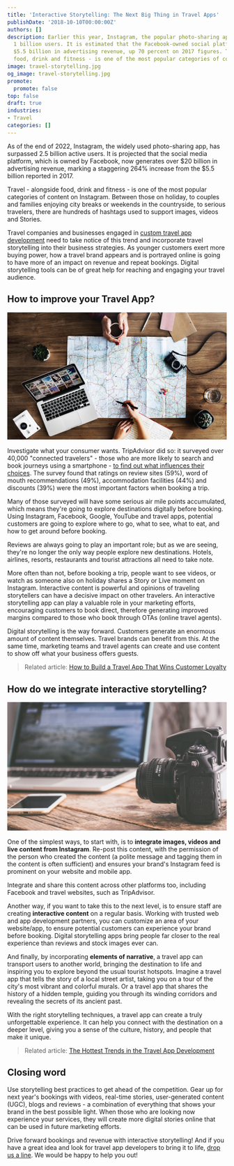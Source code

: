 ```yaml
---
title: 'Interactive Storytelling: The Next Big Thing in Travel Apps'
publishDate: '2018-10-10T00:00:00Z'
authors: []
description: Earlier this year, Instagram, the popular photo-sharing app exceeded
  1 billion users. It is estimated that the Facebook-owned social platform now generates
  $5.5 billion in advertising revenue, up 70 percent on 2017 figures. Travel - alongside
  food, drink and fitness - is one of the most popular categories of content on Instagram.
image: travel-storytelling.jpg
og_image: travel-storytelling.jpg
promote:
  promote: false
top: false
draft: true
industries:
- Travel
categories: []
---
```

As of the end of 2022, Instagram, the widely used photo-sharing app, has surpassed 2.5 billion active users. It is projected that the social media platform, which is owned by Facebook, now generates over $20 billion in advertising revenue, marking a staggering 264% increase from the $5.5 billion reported in 2017.

Travel - alongside food, drink and fitness - is one of the most popular categories of content on Instagram. Between those on holiday, to couples and families enjoying city breaks or weekends in the countryside, to serious travelers, there are hundreds of hashtags used to support images, videos and Stories.

Travel companies and businesses engaged in <a href="https://anadea.info/solutions/travel-app-development" target="_blank">custom travel app development</a> need to take notice of this trend and incorporate travel storytelling into their business strategies. As younger customers exert more buying power, how a travel brand appears and is portrayed online is going to have more of an impact on revenue and repeat bookings. Digital storytelling tools can be of great help for reaching and engaging your travel audience.

## How to improve your Travel App?

![Digital photo storytelling](travel-planning.jpg)

Investigate what your consumer wants. TripAdvisor did so: it surveyed over 40,000 "connected travelers" - those who are more likely to search and book journeys using a smartphone - <a href="https://www.braze.com/resources/articles/travel-app-marketing-needs-consistent-engagement" target="_blank">to find out what influences their choices</a>. The survey found that ratings on review sites (59%), word of mouth recommendations (49%), accommodation facilities (44%) and discounts (39%) were the most important factors when booking a trip.

Many of those surveyed will have some serious air mile points accumulated, which means they're going to explore destinations digitally before booking. Using Instagram, Facebook, Google, YouTube and travel apps, potential customers are going to explore where to go, what to see, what to eat, and how to get around before booking.

Reviews are always going to play an important role; but as we are seeing, they're no longer the only way people explore new destinations. Hotels, airlines, resorts, restaurants and tourist attractions all need to take note.

More often than not, before booking a trip, people want to see videos, or watch as someone also on holiday shares a Story or Live moment on Instagram. Interactive content is powerful and opinions of traveling storytellers can have a decisive impact on other travelers. An interactive storytelling app can play a valuable role in your marketing efforts, encouraging customers to book direct, therefore generating improved margins compared to those who book through OTAs (online travel agents).

Digital storytelling is the way forward. Customers generate an enormous amount of content themselves. Travel brands can benefit from this. At the same time, marketing teams and travel agents can create and use content to show off what your business offers guests.

> Related article: [How to Build a Travel App That Wins Customer Loyalty](https://anadea.info/blog/how-to-build-a-travel-app-that-wins-customer-loyalty)

## How do we integrate interactive storytelling?

![How to integrate digital storytelling in your app](integrate-storytelling.jpg)

One of the simplest ways, to start with, is to __integrate images, videos and live content from Instagram__. Re-post this content, with the permission of the person who created the content (a polite message and tagging them in the content is often sufficient) and ensures your brand's Instagram feed is prominent on your website and mobile app.

Integrate and share this content across other platforms too, including Facebook and travel websites, such as TripAdvisor.

Another way, if you want to take this to the next level, is to ensure staff are creating __interactive content__ on a regular basis. Working with trusted web and app development partners, you can customize an area of your website/app, to ensure potential customers can experience your brand before booking. Digital storytelling apps bring people far closer to the real experience than reviews and stock images ever can.

And finally, by incorporating __elements of narrative__, a travel app can transport users to another world, bringing the destination to life and inspiring you to explore beyond the usual tourist hotspots. Imagine a travel app that tells the story of a local street artist, taking you on a tour of the city's most vibrant and colorful murals. Or a travel app that shares the history of a hidden temple, guiding you through its winding corridors and revealing the secrets of its ancient past.

With the right storytelling techniques, a travel app can create a truly unforgettable experience. It can help you connect with the destination on a deeper level, giving you a sense of the culture, history, and people that make it unique.

> Related article: [The Hottest Trends in the Travel App Development](https://anadea.info/blog/hottest-trends-in-the-travel-app-development)

## Closing word

Use storytelling best practices to get ahead of the competition. Gear up for next year's bookings with videos, real-time stories, user-generated content (UGC), blogs and reviews - a combination of everything that shows your brand in the best possible light. When those who are looking now experience your services, they will create more digital stories online that can be used in future marketing efforts.

Drive forward bookings and revenue with interactive storytelling! And if you have a great idea and look for travel app developers to bring it to life, <a href="/contacts">drop us a line</a>. We would be happy to help you out!
